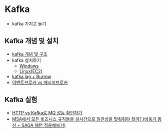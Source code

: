 # Kafka
- kafka 가지고 놀기

## Kafka 개념 및 설치
- [kafka 개념 및 구조](./kafka-theory-architecture.md)
- kafka 설치하기
    - [Windows](./usage-local-windows.md)
    - [Linux(EC2)](./usage-install-ec2.md)
- [kafka lag + Burrow](./kafka-lag.md)
- [이벤트브로커 vs 메시지브로커](./messaging-platform.md)

## Kafka 실험
- [HTTP vs Kafka로 MQ 성능 확인하기](./http-vs-mq/)
- [MSA에서 모든 비즈니스 규칙들을 실시간으로 일관성을 맞춰줘야 할까? (비동기 통신 + SAGA 패턴 적용해보기)](./asynchronous%2Bsaga/)
